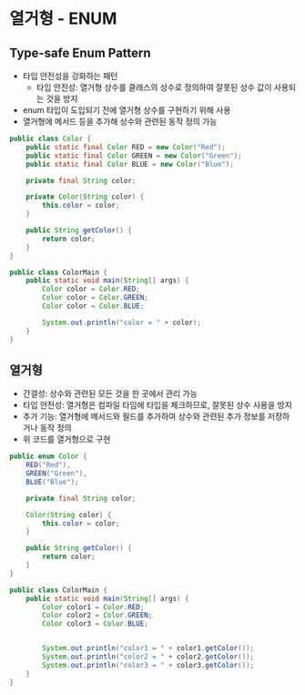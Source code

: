 # 열거형 - ENUM
## Type-safe Enum Pattern
- 타입 안전성을 강화하는 패턴
  - 타입 안전성: 열거형 상수를 클래스의 상수로 정의하여 잘못된 상수 값이 사용되는 것을 방지
- enum 타입이 도입되기 전에 열거형 상수를 구현하기 위해 사용
- 열거형에 메서드 등을 추가해 상수와 관련된 동작 정의 가능
```java
public class Color {
    public static final Color RED = new Color("Red");
    public static final Color GREEN = new Color("Green");
    public static final Color BLUE = new Color("Blue");

    private final String color;

    private Color(String color) {
        this.color = color;
    }

    public String getColor() {
        return color;
    }
}

public class ColorMain {
    public static void main(String[] args) {
        Color color = Color.RED;
        Color color = Color.GREEN;
        Color color = Color.BLUE;

        System.out.println("color = " + color);
    }
}
```
## 열거형
- 간결성: 상수와 관련된 모든 것을 한 곳에서 관리 가능
- 타입 안전성: 열거형은 컴파일 타임에 타입을 체크하므로, 잘못된 상수 사용을 방지
- 추가 기능: 열거형에 메서드와 필드를 추가하여 상수와 관련된 추가 정보를 저장하거나 동작 정의
- 위 코드를 열거형으로 구현
```java
public enum Color {
    RED("Red"),
    GREEN("Green"),
    BLUE("Blue");

    private final String color;

    Color(String color) {
        this.color = color;
    }

    public String getColor() {
        return color;
    }
}

public class ColorMain {
    public static void main(String[] args) {
        Color color1 = Color.RED;
        Color color2 = Color.GREEN;
        Color color3 = Color.BLUE;


        System.out.println("color1 = " + color1.getColor());
        System.out.println("color2 = " + color2.getColor());
        System.out.println("color3 = " + color3.getColor());
    }
}
```
